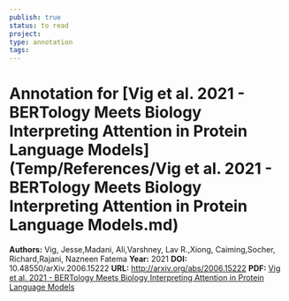 ```yaml
---
publish: true
status: to read
project:
type: annotation
tags:
---
```

# Annotation for [Vig et al. 2021 - BERTology Meets Biology Interpreting Attention in Protein Language Models](Temp/References/Vig et al. 2021 - BERTology Meets Biology Interpreting Attention in Protein Language Models.md)

**Authors:** Vig, Jesse,Madani, Ali,Varshney, Lav R.,Xiong, Caiming,Socher, Richard,Rajani, Nazneen Fatema
**Year:** 2021
**DOI:** 10.48550/arXiv.2006.15222
**URL:** http://arxiv.org/abs/2006.15222
**PDF:** [Vig et al. 2021 - BERTology Meets Biology Interpreting Attention in Protein Language Models](Papers/PDFs/Vig%20et%20al.%202021%20-%20BERTology%20Meets%20Biology%20Interpreting%20Attention%20in%20Protein%20Language%20Models.pdf)
